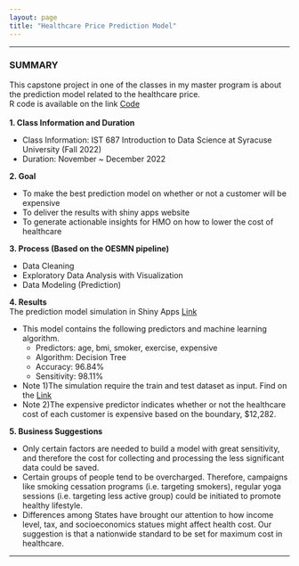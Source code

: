 ```yaml
---
layout: page
title: "Healthcare Price Prediction Model"
---
```


*****
### SUMMARY
This capstone project in one of the classes in my master program is about the prediction model related to the healthcare price. <br>
R code is available on the link [Code](https://github.com/joyinning/r_healthcare_price_prediction/blob/main/Healthcare_price_prediction_112022.md)
<br>
<br>
**1. Class Information and Duration** <br>
- Class Information: IST 687 Introduction to Data Science at Syracuse University (Fall 2022) <br>
- Duration: November ~ December 2022 <br>

**2. Goal** <br>
- To make the best prediction model on whether or not a customer will be expensive <br>
- To deliver the results with shiny apps website <br>
- To generate actionable insights for HMO on how to lower the cost of healthcare <br>

**3. Process (Based on the OESMN pipeline)** <br>
- Data Cleaning <br>
- Exploratory Data Analysis with Visualization <br>
- Data Modeling (Prediction) <br>

**4. Results** <br> 
The prediction model simulation in Shiny Apps [Link](https://haotianshen.shinyapps.io/FinalProj/?_ga=2.151311673.1694501232.1670083961-1568296780.1670083961) <br>
- This model contains the following predictors and machine learning algorithm. <br>
  - Predictors: age, bmi, smoker, exercise, expensive <br>
  - Algorithm: Decision Tree <br>
  - Accuracy: 96.84% <br>
  - Sensitivity: 98.11% <br>
- Note 1)The simulation require the train and test dataset as input. Find on the [Link]() <br>
- Note 2)The expensive predictor indicates whether or not the healthcare cost of each customer is expensive based on the boundary, $12,282. <br>

**5. Business Suggestions** <br> 
- Only certain factors are needed to build a model with great sensitivity, and therefore the cost for collecting and processing the less significant data could be saved. <br>
- Certain groups of people tend to be overcharged. Therefore, campaigns like smoking cessation programs (i.e. targeting smokers), regular yoga sessions (i.e. targeting less active group) could be initiated to promote healthy lifestyle. <Br>
- Differences among States have brought our attention to how income level, tax, and socioeconomics statues might affect health cost. Our suggestion is that a nationwide standard to be set for maximum cost in healthcare. <br>

*****
